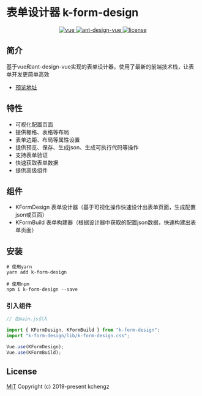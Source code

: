 


# 表单设计器 k-form-design

<p align="center">
  <a href="https://github.com/vuejs/vue">
    <img src="https://img.shields.io/badge/vue-2.6.10-brightgreen.svg" alt="vue">
  </a>
  <a href="https://github.com/vueComponent/ant-design-vue">
    <img src="https://img.shields.io/badge/Ant%20Design%20Vue-1.3.14-blue" alt="ant-design-vue">
  </a>
  <a href="https://github.com/Kchengz/k-form-design/blob/master/LICENSE">
    <img src="https://img.shields.io/github/license/mashape/apistatus.svg" alt="license">
  </a>
</p>

## 简介
基于vue和ant-design-vue实现的表单设计器，使用了最新的前端技术栈，让表单开发更简单高效
- [预览地址](http://cdn.kcz66.com/2.1.5/form-design.html)
<!-- - [开源地址](https://github.com/Kchengz/k-form-design) -->

## 特性
- 可视化配置页面
- 提供栅格、表格等布局
- 表单边距、布局等属性设置
- 提供预览、保存、生成json、生成可执行代码等操作
- 支持表单验证
- 快速获取表单数据
- 提供高级组件

## 组件
- KFormDesign 表单设计器（基于可视化操作快速设计出表单页面，生成配置json或页面）
- KFormBuild 表单构建器（根据设计器中获取的配置json数据，快速构建出表单页面）

## 安装
```
# 使用yarn 
yarn add k-form-design

# 使用npm 
npm i k-form-design --save
```

### 引入组件
``` javascript
// 在main.js引入

import { KFormDesign, KFormBuild } from "k-form-design";
import "k-form-design/lib/k-form-design.css";

Vue.use(KFormDesign);
Vue.use(KFormBuild);
```

License
---
[MIT](https://github.com/Kchengz/k-form-design/blob/master/LICENSE)
Copyright (c) 2019-present kchengz